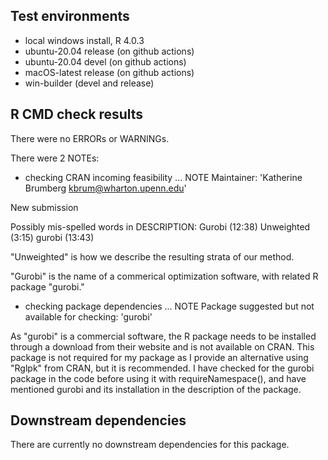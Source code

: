 ## Test environments
* local windows install, R 4.0.3
* ubuntu-20.04 release (on github actions)
* ubuntu-20.04 devel (on github actions)
* macOS-latest release (on github actions)
* win-builder (devel and release)

## R CMD check results
There were no ERRORs or WARNINGs.

There were 2 NOTEs:

* checking CRAN incoming feasibility ... NOTE
Maintainer: 'Katherine Brumberg <kbrum@wharton.upenn.edu>'

New submission

Possibly mis-spelled words in DESCRIPTION:
  Gurobi (12:38)
  Unweighted (3:15)
  gurobi (13:43)
  
  "Unweighted" is how we describe the resulting strata of our method.
  
  "Gurobi" is the name of a commerical optimization software, with related R package "gurobi."
  
* checking package dependencies ... NOTE
Package suggested but not available for checking: 'gurobi'

As "gurobi" is a commercial software, the R package needs to be installed through a download from their website and is not available on CRAN. This package is not required for my package as I provide an alternative using "Rglpk" from CRAN, but it is recommended. I have checked for the gurobi package in the code before using it with requireNamespace(), and have mentioned gurobi and its installation in the description of the package.

## Downstream dependencies
There are currently no downstream dependencies for this package.
